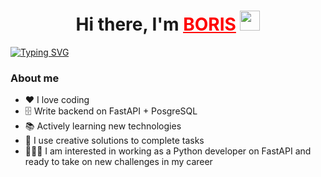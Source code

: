<h1 align="center">Hi there, I'm <a style="color: red;" href="https://t.me/BORRRRRRRRR_RRR" target="_blank">BORIS</a> 
<img src="https://github.com/blackcater/blackcater/raw/main/images/Hi.gif" height="32"/></h1>
<a href="https://git.io/typing-svg"><img src="https://readme-typing-svg.demolab.com?font=Fira+Code&pause=1000&color=1FF74C&width=435&lines=Python+software+engineer" alt="Typing SVG" /></a>

### About me

- ❤️ I love coding
- 🗄️ Write backend on FastAPI + PosgreSQL
- 📚 Actively learning new technologies
- 🧠 I use creative solutions to complete tasks
- 👨🏼‍💻 I am interested in working as a Python developer on FastAPI and ready to take on new challenges in my career

